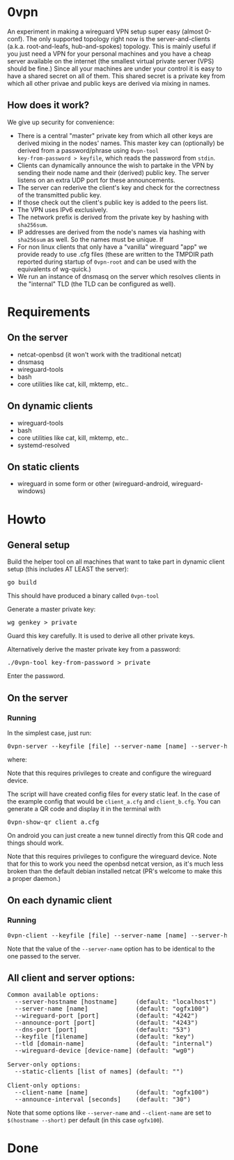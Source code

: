 # 0vpn

An experiment in making a wireguard VPN setup super easy (almost 0-conf). The only supported topology right now is the server-and-clients (a.k.a. root-and-leafs, hub-and-spokes) topology. This is mainly useful if you just need a VPN for your personal machines and you have a cheap server available on the internet (the smallest virtual private server (VPS) should be fine.) Since all your machines are under your control it is easy to have a shared secret on all of them. This shared secret is a private key from which all other privae and public keys are derived via mixing in names.

## How does it work?

We give up security for convenience:

* There is a central "master" private key from which all other keys are derived mixing in the nodes' names. This master key can (optionally) be derived from a password/phrase using <code>0vpn-tool key-from-password > keyfile</code>, which reads the password from <code>stdin</code>.
* Clients can dynamically announce the wish to partake in the VPN by sending their node name and their (derived) public key. The server listens on an extra UDP port for these announcements.
* The server can rederive the client's key and check for the correctness of the transmitted public key.
* If those check out the client's public key is added to the peers list.
* The VPN uses IPv6 exclusively. 
* The network prefix is derived from the private key by hashing with <code>sha256sum</code>.
* IP addresses are derived from the node's names via hashing with <code>sha256sum</code> as well. So the names must be unique. If 
* For non linux clients that only have a "vanilla" wireguard "app" we provide ready to use .cfg files (these are written to the TMPDIR path reported during startup of <code>0vpn-root</code> and can be used with the equivalents of wg-quick.)
* We run an instance of dnsmasq on the server which resolves clients in the "internal" TLD (the TLD can be configured as well).

# Requirements

## On the server

* netcat-openbsd (it won't work with the traditional netcat)
* dnsmasq
* wireguard-tools
* bash
* core utilities like cat, kill, mktemp, etc..

## On dynamic clients

* wireguard-tools
* bash
* core utilities like cat, kill, mktemp, etc..
* systemd-resolved 

## On static clients

* wireguard in some form or other (wireguard-android, wireguard-windows)

# Howto

## General setup

Build the helper tool on all machines that want to take part in dynamic client setup (this includes AT LEAST the server):

<pre>go build</pre>

This should have produced a binary called <code>0vpn-tool</code> 

Generate a master private key:

<pre>wg genkey > private</pre>

Guard this key carefully. It is used to derive all other private keys.

Alternatively derive the master private key from a password:

<pre>./0vpn-tool key-from-password > private</pre>

Enter the password.

## On the server

### Running

In the simplest case, just run:

<pre>0vpn-server --keyfile [file] --server-name [name] --server-hostname [hostname] --static-clients "client_a client_b"</pre>

where:

Note that this requires privileges to create and configure the wireguard device.

The script will have created config files for every static leaf. In the case of the example config that would be <code>client_a.cfg</code> and <code>client_b.cfg</code>. You can generate a QR code and display it in the terminal with

<pre>0vpn-show-qr client_a.cfg</pre>

On android you can just create a new tunnel directly from this QR code and things should work.

Note that this requires privileges to configure the wireguard device.
Note that for this to work you need the openbsd netcat version, as it's much less broken than the default debian installed netcat (PR's welcome to make this a proper daemon.)

## On each dynamic client

### Running

<pre>0vpn-client --keyfile [file] --server-name [name] --server-hostname [hostname] --client-name [name]</pre>

Note that the value of the <code>--server-name</code> option has to be identical to the one passed to the server.

## All client and server options:

<pre>
Common available options:
  --server-hostname [hostname]     (default: "localhost")
  --server-name [name]             (default: "ogfx100")
  --wireguard-port [port]          (default: "4242")
  --announce-port [port]           (default: "4243")
  --dns-port [port]                (default: "53")
  --keyfile [filename]             (default: "key")
  --tld [domain-name]              (default: "internal")
  --wireguard-device [device-name] (default: "wg0")

Server-only options:
  --static-clients [list of names] (default: "")

Client-only options:
  --client-name [name]             (default: "ogfx100")
  --announce-interval [seconds]    (default: "30")
</pre>

Note that some options like <code>--server-name</code> and <code>--client-name</code> are set to <code>$(hostname --short)</code> per default (in this case <code>ogfx100</code>). 

# Done

